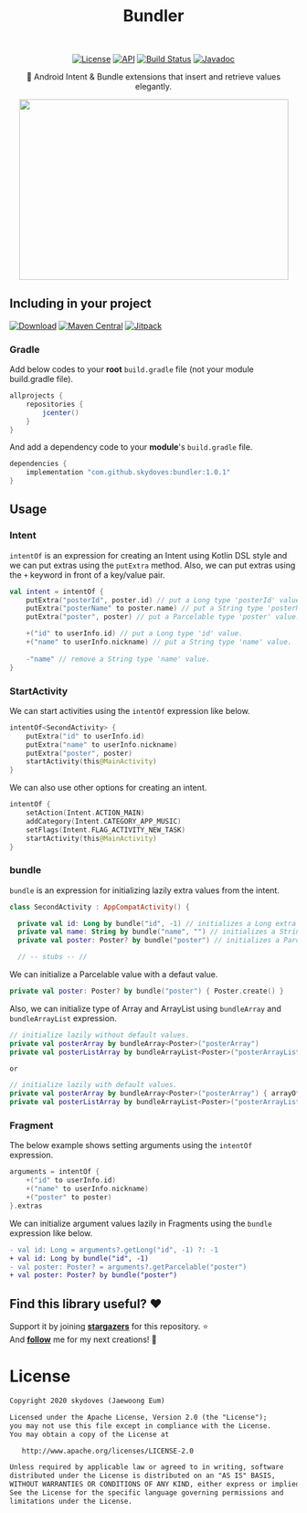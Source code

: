
<h1 align="center">Bundler</h1></br>
<p align="center">
  <a href="https://opensource.org/licenses/Apache-2.0"><img alt="License" src="https://img.shields.io/badge/License-Apache%202.0-blue.svg"/></a>
  <a href="https://android-arsenal.com/api?level=16"><img alt="API" src="https://img.shields.io/badge/API-16%2B-brightgreen.svg?style=flat"/></a>
  <a href="https://github.com/skydoves/Bundler/actions"><img alt="Build Status" src="https://github.com/skydoves/Bundler/workflows/Android%20CI/badge.svg"/></a>
  <a href="https://skydoves.github.io/libraries/bundler/html/bundler/com.skydoves.bundler/index.html"><img alt="Javadoc" src="https://skydoves.github.io/badges/javadoc-bundler.svg"/></a>
</p>

<p align="center">
🎁 Android Intent & Bundle extensions that insert and retrieve values elegantly.
</p>

<p align="center">
<img src="https://user-images.githubusercontent.com/24237865/97807630-3dfb6800-1ca5-11eb-9887-3e3c51aabb95.png" width="471" height="316"/>
</p>

## Including in your project
[![Download](https://api.bintray.com/packages/devmagician/maven/bundler/images/download.svg)](https://bintray.com/devmagician/maven/bundler/_latestVersion) [![Maven Central](https://img.shields.io/maven-central/v/com.github.skydoves/bundler.svg?label=Maven%20Central)](https://search.maven.org/search?q=g:%22com.github.skydoves%22%20AND%20a:%22bundler%22) [![Jitpack](https://jitpack.io/v/skydoves/bundler.svg)](https://jitpack.io/#skydoves/bundler)
### Gradle 
Add below codes to your **root** `build.gradle` file (not your module build.gradle file).
```gradle
allprojects {
    repositories {
        jcenter()
    }
}
```
And add a dependency code to your **module**'s `build.gradle` file.
```gradle
dependencies {
    implementation "com.github.skydoves:bundler:1.0.1"
}
```

## Usage
### Intent
`intentOf` is an expression for creating an Intent using Kotlin DSL style and we can put extras using the `putExtra` method. Also, we can put extras using the `+` keyword in front of a key/value pair.
```kotlin
val intent = intentOf {
    putExtra("posterId", poster.id) // put a Long type 'posterId' value.
    putExtra("posterName" to poster.name) // put a String type 'posterName' value.
    putExtra("poster", poster) // put a Parcelable type 'poster' value.

    +("id" to userInfo.id) // put a Long type 'id' value.
    +("name" to userInfo.nickname) // put a String type 'name' value.
    
    -"name" // remove a String type 'name' value.
}
```
### StartActivity
We can start activities using the `intentOf` expression like below.
```kotlin
intentOf<SecondActivity> {
    putExtra("id" to userInfo.id)
    putExtra("name" to userInfo.nickname)
    putExtra("poster", poster)
    startActivity(this@MainActivity)
}
```
We can also use other options for creating an intent.
```kotlin
intentOf {
    setAction(Intent.ACTION_MAIN)
    addCategory(Intent.CATEGORY_APP_MUSIC)
    setFlags(Intent.FLAG_ACTIVITY_NEW_TASK)
    startActivity(this@MainActivity)
}
```
### bundle
`bundle` is an expression for initializing lazily extra values from the intent.
```kotlin
class SecondActivity : AppCompatActivity() {

  private val id: Long by bundle("id", -1) // initializes a Long extra value lazily.
  private val name: String by bundle("name", "") // initializes a String extra value lazily.
  private val poster: Poster? by bundle("poster") // initializes a Parcelable extra value lazily.

  // -- stubs -- //
```
We can initialize a Parcelable value with a defaut value.
```kotlin
private val poster: Poster? by bundle("poster") { Poster.create() }
```
Also, we can initialize type of Array and ArrayList using `bundleArray` and `bundleArrayList` expression.
```kotlin
// initialize lazily without default values.
private val posterArray by bundleArray<Poster>("posterArray")
private val posterListArray by bundleArrayList<Poster>("posterArrayList")

or

// initialize lazily with default values.
private val posterArray by bundleArray<Poster>("posterArray") { arrayOf() }
private val posterListArray by bundleArrayList<Poster>("posterArrayList") { arrayListOf() }
```
### Fragment
The below example shows setting arguments using the `intentOf` expression.
```kotlin
arguments = intentOf {
    +("id" to userInfo.id)
    +("name" to userInfo.nickname)
    +("poster" to poster)
}.extras
```
We can initialize argument values lazily in Fragments using the `bundle` expression like below.
```diff
- val id: Long = arguments?.getLong("id", -1) ?: -1
+ val id: Long by bundle("id", -1)
- val poster: Poster? = arguments?.getParcelable("poster")
+ val poster: Poster? by bundle("poster")
```

## Find this library useful? :heart:
Support it by joining __[stargazers](https://github.com/skydoves/bundler/stargazers)__ for this repository. :star: <br>
And __[follow](https://github.com/skydoves)__ me for my next creations! 🤩

# License
```xml
Copyright 2020 skydoves (Jaewoong Eum)

Licensed under the Apache License, Version 2.0 (the "License");
you may not use this file except in compliance with the License.
You may obtain a copy of the License at

   http://www.apache.org/licenses/LICENSE-2.0

Unless required by applicable law or agreed to in writing, software
distributed under the License is distributed on an "AS IS" BASIS,
WITHOUT WARRANTIES OR CONDITIONS OF ANY KIND, either express or implied.
See the License for the specific language governing permissions and
limitations under the License.
```
